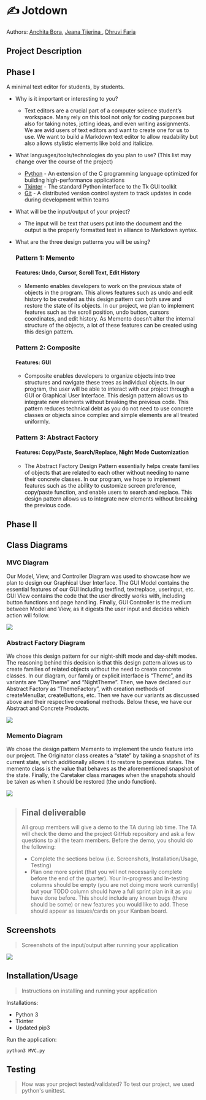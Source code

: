 
# ✍️ Jotdown 
 
  Authors: [Anchita Bora](https://github.com/anchitab), [Jeana Tijerina ](https://github.com/Jeana-T), [Dhruvi Faria](https://github.com/dhruvif)
 
## Project Description
 ## Phase I
 A minimal text editor for students, by students. 
 * Why is it important or interesting to you?
    * Text editors are a crucial part of a computer science student’s workspace. Many rely on this tool not only for coding purposes but also for taking notes, jotting ideas, and even writing assignments. We are avid users of text editors and want to create one for us to use. We want to build a Markdown text editor to allow readability but also allows stylistic elements like bold and italicize. 
 
 * What languages/tools/technologies do you plan to use? (This list may change over the course of the project)
    * [Python](https://www.cplusplus.com/) - An extension of the C programming language optimized for building high-performance applications
    * [Tkinter](https://docs.python.org/3/library/tkinter.html) - The standard Python interface to the Tk GUI toolkit
    * [Git](https://git-scm.com/) - A distributed version control system to track updates in code during development within teams
 
  * What will be the input/output of your project?
     * The input will be text that users put into the document and the output is the properly formatted text in alliance to Markdown syntax. 

  * What are the three design patterns you will be using?
    ### Pattern 1: Memento 
    #### Features: Undo, Cursor, Scroll Text, Edit History
    * Memento enables developers to work on the previous state of objects in the program. This allows features such as undo and edit history to be created as this design pattern can both save and restore the state of its objects. In our project, we plan to implement features such as the scroll position, undo button, cursors coordinates, and edit history. As Memento doesn’t alter the internal structure of the objects, a lot of these features can be created using this design pattern.
    ### Pattern 2: Composite 
    #### Features: GUI
    * Composite enables developers to organize objects into tree structures and navigate these trees as individual objects.  In our program, the user will be able to interact with our project through a GUI or Graphical User Interface. This design pattern allows us to integrate new elements without breaking the previous code. This pattern reduces technical debt as you do not need to use concrete classes or objects since complex and simple elements are all treated uniformly. 
    ### Pattern 3: Abstract Factory
    #### Features: Copy/Paste, Search/Replace, Night Mode Customization 
    * The Abstract Factory Design Pattern essentially helps create families of objects that are related to each other without needing to name their concrete classes. In our program, we hope to implement features such as the ability to customize screen preference, copy/paste function, and enable users to search and replace. This design pattern allows us to integrate new elements without breaking the previous code.


## Phase II
 
## Class Diagrams 
 
### MVC Diagram
Our Model, View, and Controller Diagram was used to showcase how we plan to design our Graphical User Interface. The GUI Model contains the essential features of our GUI including textfind, textreplace, userinput, etc. GUI View contains the code that the user directly works with, including button functions and page handling. Finally, GUI Controller is the medium between Model and View, as it digests the user input and decides which action will follow. 

<img src = "ModelViewController.png">

### Abstract Factory Diagram 
We chose this design pattern for our night-shift mode and day-shift modes. The reasoning behind this decision is that this design pattern allows us to create families of related objects without the need to create concrete classes.  In our diagram, our family or explicit interface is “Theme”, and its variants are “DayTheme” and “NightTheme”. Then, we have declared our Abstract Factory as “ThemeFactory”, with creation methods of createMenuBar, createButtons, etc. Then we have our variants as discussed above and their respective creational methods. Below these, we have our Abstract and Concrete  Products. 

<img src = "AbstractFactory.png">

### Memento Diagram 

We chose the design pattern Memento to implement the undo feature into our project.  The Originator class creates a “state” by taking a snapshot of its current state, which additionally allows it to restore to previous states. The memento class is the value that behaves as the aforementioned snapshot of the state. Finally, the Caretaker class manages when the snapshots should be taken as when it should be restored (the undo function).

<img src = "Memento.png">
 

 > ## Final deliverable
 > All group members will give a demo to the TA during lab time. The TA will check the demo and the project GitHub repository and ask a few questions to all the team members. 
 > Before the demo, you should do the following:
 > * Complete the sections below (i.e. Screenshots, Installation/Usage, Testing)
 > * Plan one more sprint (that you will not necessarily complete before the end of the quarter). Your In-progress and In-testing columns should be empty (you are not doing more work currently) but your TODO column should have a full sprint plan in it as you have done before. This should include any known bugs (there should be some) or new features you would like to add. These should appear as issues/cards on your Kanban board. 
 ## Screenshots
 > Screenshots of the input/output after running your application
 
 ![](jotdown_demo1.gif)
 ## Installation/Usage
 > Instructions on installing and running your application
 
 Installations:
 - Python 3
 - Tkinter
 - Updated pip3
 
 Run the application:
 ```
 python3 MVC.py
 ```
 ## Testing
 > How was your project tested/validated? 
 To test our project, we used python's unittest.
 
